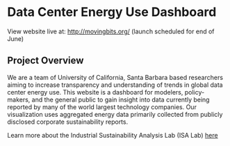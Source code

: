 # Data Center Energy Use Dashboard

View website live at: http://movingbits.org/ (launch scheduled for end of June)

## Project Overview

We are a team of University of California, Santa Barbara based researchers aiming to increase transparency and understanding of trends in global data center energy use. This website is a dashboard for modelers, policy-makers, and the general public to gain insight into data currently being reported by many of the world largest technology companies. Our visualization uses aggregated energy data primarily collected from publicly disclosed corporate sustainability reports.

Learn more about the Industrial Sustainability Analysis Lab (ISA Lab) [here](https://bren.ucsb.edu/people/eric-masanet)
